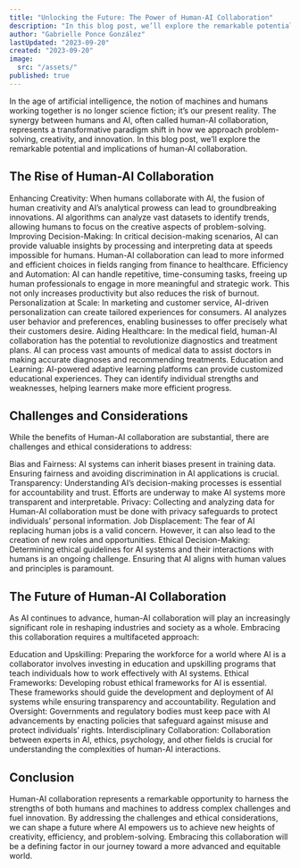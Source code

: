 ```yaml
---
title: "Unlocking the Future: The Power of Human-AI Collaboration"
description: "In this blog post, we’ll explore the remarkable potential and implications of human-AI collaboration."
author: "Gabrielle Ponce González"
lastUpdated: "2023-09-20"
created: "2023-09-20"
image:
  src: "/assets/"
published: true
---
```


In the age of artificial intelligence, the notion of machines and humans working together is no longer science fiction; it’s our present reality. The synergy between humans and AI, often called human-AI collaboration, represents a transformative paradigm shift in how we approach problem-solving, creativity, and innovation. In this blog post, we’ll explore the remarkable potential and implications of human-AI collaboration.

## The Rise of Human-AI Collaboration

Enhancing Creativity: When humans collaborate with AI, the fusion of human creativity and AI’s analytical prowess can lead to groundbreaking innovations. AI algorithms can analyze vast datasets to identify trends, allowing humans to focus on the creative aspects of problem-solving.
Improving Decision-Making: In critical decision-making scenarios, AI can provide valuable insights by processing and interpreting data at speeds impossible for humans. Human-AI collaboration can lead to more informed and efficient choices in fields ranging from finance to healthcare.
Efficiency and Automation: AI can handle repetitive, time-consuming tasks, freeing up human professionals to engage in more meaningful and strategic work. This not only increases productivity but also reduces the risk of burnout.
Personalization at Scale: In marketing and customer service, AI-driven personalization can create tailored experiences for consumers. AI analyzes user behavior and preferences, enabling businesses to offer precisely what their customers desire.
Aiding Healthcare: In the medical field, human-AI collaboration has the potential to revolutionize diagnostics and treatment plans. AI can process vast amounts of medical data to assist doctors in making accurate diagnoses and recommending treatments.
Education and Learning: AI-powered adaptive learning platforms can provide customized educational experiences. They can identify individual strengths and weaknesses, helping learners make more efficient progress.

## Challenges and Considerations

While the benefits of Human-AI collaboration are substantial, there are challenges and ethical considerations to address:

Bias and Fairness: AI systems can inherit biases present in training data. Ensuring fairness and avoiding discrimination in AI applications is crucial.
Transparency: Understanding AI’s decision-making processes is essential for accountability and trust. Efforts are underway to make AI systems more transparent and interpretable.
Privacy: Collecting and analyzing data for Human-AI collaboration must be done with privacy safeguards to protect individuals’ personal information.
Job Displacement: The fear of AI replacing human jobs is a valid concern. However, it can also lead to the creation of new roles and opportunities.
Ethical Decision-Making: Determining ethical guidelines for AI systems and their interactions with humans is an ongoing challenge. Ensuring that AI aligns with human values and principles is paramount.

## The Future of Human-AI Collaboration

As AI continues to advance, human-AI collaboration will play an increasingly significant role in reshaping industries and society as a whole. Embracing this collaboration requires a multifaceted approach:

Education and Upskilling: Preparing the workforce for a world where AI is a collaborator involves investing in education and upskilling programs that teach individuals how to work effectively with AI systems.
Ethical Frameworks: Developing robust ethical frameworks for AI is essential. These frameworks should guide the development and deployment of AI systems while ensuring transparency and accountability.
Regulation and Oversight: Governments and regulatory bodies must keep pace with AI advancements by enacting policies that safeguard against misuse and protect individuals’ rights.
Interdisciplinary Collaboration: Collaboration between experts in AI, ethics, psychology, and other fields is crucial for understanding the complexities of human-AI interactions.

## Conclusion

Human-AI collaboration represents a remarkable opportunity to harness the strengths of both humans and machines to address complex challenges and fuel innovation. By addressing the challenges and ethical considerations, we can shape a future where AI empowers us to achieve new heights of creativity, efficiency, and problem-solving. Embracing this collaboration will be a defining factor in our journey toward a more advanced and equitable world.
